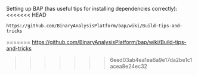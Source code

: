 Setting up BAP (has useful tips for installing dependencies correctly):
<<<<<<< HEAD

	https://github.com/BinaryAnalysisPlatform/bap/wiki/Build-tips-and-tricks
=======
	<https://github.com/BinaryAnalysisPlatform/bap/wiki/Build-tips-and-tricks>
>>>>>>> 6eed03ab4ea1ea6a9e17da2be1c1acea8e24ec32
